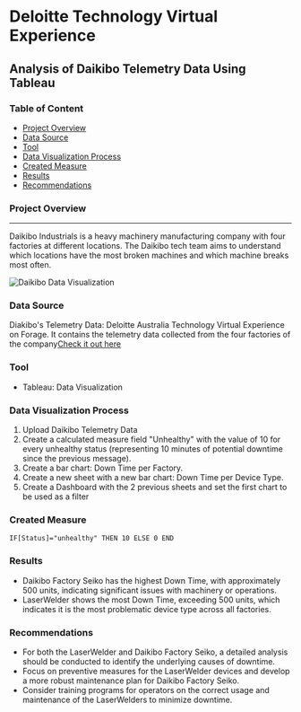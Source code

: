 # Deloitte Technology Virtual Experience 
## Analysis of  Daikibo Telemetry Data Using Tableau


### Table of Content

- [Project Overview](#project-overview)
- [Data Source](#data-source)
- [Tool](#tool)
- [Data Visualization Process](#data-visualization-process)
- [Created Measure](#created-measure)
- [Results](#results)
- [Recommendations](#recommendations)


### Project Overview
---
 Daikibo Industrials is a heavy machinery manufacturing company with four factories at different locations. The Daikibo tech team aims to understand which locations have the most broken machines and which machine breaks most often. 


 
![Daikibo Data Visualization](https://github.com/user-attachments/assets/1bfa928f-4f7f-44af-8d1c-016000921cf0)

 ### Data Source

 Diakibo's Telemetry Data: Deloitte Australia Technology Virtual Experience on Forage. It contains the telemetry data collected from the four factories of the company[Check it out here](https://www.theforage.com/virtual-experience/YPWCiGNTkr6QxcpEu/deloitte-australia/technology-nmwn/coding) 

 ### Tool

 - Tableau: Data Visualization

### Data Visualization Process

1. Upload Daikibo Telemetry Data 
2. Create a calculated measure field "Unhealthy" with the value of 10 for every unhealthy status (representing 10 minutes of potential downtime since the previous message).
3. Create a bar chart: Down Time per Factory.
4. Create a new sheet with a new bar chart: Down Time per Device Type.
5. Create a Dashboard with the 2 previous sheets and set the first chart to be used as a filter

### Created Measure

```tableau
IF[Status]="unhealthy" THEN 10 ELSE 0 END
```

### Results
* Daikibo Factory Seiko has the highest Down Time, with approximately 500 units, indicating significant issues with machinery or operations.
* LaserWelder shows the most Down Time, exceeding 500 units, which indicates it is the most problematic device type across all factories.

### Recommendations 

- For both the LaserWelder and Daikibo Factory Seiko, a detailed analysis should be conducted to identify the underlying causes of downtime.
- Focus on preventive measures for the LaserWelder devices and develop a more robust maintenance plan for Daikibo Factory Seiko.
- Consider training programs for operators on the correct usage and maintenance of the LaserWelders to minimize downtime.
